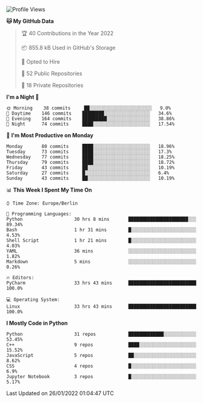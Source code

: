 <!--START_SECTION:waka-->
![Profile Views](http://img.shields.io/badge/Profile%20Views-9-blue)

**🐱 My GitHub Data** 

> 🏆 40 Contributions in the Year 2022
 > 
> 📦 855.8 kB Used in GitHub's Storage 
 > 
> 💼 Opted to Hire
 > 
> 📜 52 Public Repositories 
 > 
> 🔑 18 Private Repositories  
 > 
**I'm a Night 🦉** 

```text
🌞 Morning    38 commits     ██░░░░░░░░░░░░░░░░░░░░░░░   9.0% 
🌆 Daytime    146 commits    ████████░░░░░░░░░░░░░░░░░   34.6% 
🌃 Evening    164 commits    █████████░░░░░░░░░░░░░░░░   38.86% 
🌙 Night      74 commits     ████░░░░░░░░░░░░░░░░░░░░░   17.54%

```
📅 **I'm Most Productive on Monday** 

```text
Monday       80 commits     ████░░░░░░░░░░░░░░░░░░░░░   18.96% 
Tuesday      73 commits     ████░░░░░░░░░░░░░░░░░░░░░   17.3% 
Wednesday    77 commits     ████░░░░░░░░░░░░░░░░░░░░░   18.25% 
Thursday     79 commits     ████░░░░░░░░░░░░░░░░░░░░░   18.72% 
Friday       43 commits     ██░░░░░░░░░░░░░░░░░░░░░░░   10.19% 
Saturday     27 commits     █░░░░░░░░░░░░░░░░░░░░░░░░   6.4% 
Sunday       43 commits     ██░░░░░░░░░░░░░░░░░░░░░░░   10.19%

```


📊 **This Week I Spent My Time On** 

```text
⌚︎ Time Zone: Europe/Berlin

💬 Programming Languages: 
Python                   30 hrs 8 mins       ██████████████████████░░░   89.34% 
Bash                     1 hr 31 mins        █░░░░░░░░░░░░░░░░░░░░░░░░   4.53% 
Shell Script             1 hr 21 mins        █░░░░░░░░░░░░░░░░░░░░░░░░   4.03% 
YAML                     36 mins             ░░░░░░░░░░░░░░░░░░░░░░░░░   1.82% 
Markdown                 5 mins              ░░░░░░░░░░░░░░░░░░░░░░░░░   0.26%

🔥 Editors: 
PyCharm                  33 hrs 43 mins      █████████████████████████   100.0%

💻 Operating System: 
Linux                    33 hrs 43 mins      █████████████████████████   100.0%

```

**I Mostly Code in Python** 

```text
Python                   31 repos            █████████████░░░░░░░░░░░░   53.45% 
C++                      9 repos             ████░░░░░░░░░░░░░░░░░░░░░   15.52% 
JavaScript               5 repos             ██░░░░░░░░░░░░░░░░░░░░░░░   8.62% 
CSS                      4 repos             █░░░░░░░░░░░░░░░░░░░░░░░░   6.9% 
Jupyter Notebook         3 repos             █░░░░░░░░░░░░░░░░░░░░░░░░   5.17%

```



 Last Updated on 26/01/2022 01:04:47 UTC
<!--END_SECTION:waka-->　　
